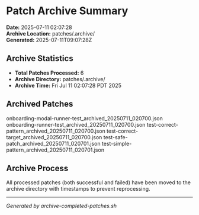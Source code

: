# Patch Archive Summary

**Date:** 2025-07-11 02:07:28  
**Archive Location:** patches/.archive/  
**Generated:** 2025-07-11T09:07:28Z  

## Archive Statistics

- **Total Patches Processed:**        6
- **Archive Directory:** patches/.archive/
- **Archive Time:** Fri Jul 11 02:07:28 PDT 2025

## Archived Patches

onboarding-modal-runner-test_archived_20250711_020700.json
onboarding-runner-test_archived_20250711_020700.json
test-correct-pattern_archived_20250711_020700.json
test-correct-target_archived_20250711_020700.json
test-safe-patch_archived_20250711_020701.json
test-simple-pattern_archived_20250711_020701.json

## Archive Process

All processed patches (both successful and failed) have been moved to the archive directory with timestamps to prevent reprocessing.

---
*Generated by archive-completed-patches.sh*
